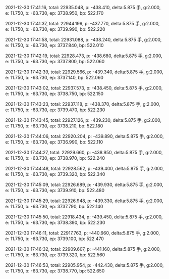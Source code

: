 2021-12-30 17:41:16, total: 22935.048, p: -438.410, delta:5.875 手, g:2.000, e: 11.750, b: -63.730, ep: 3738.950, bp: 522.170

2021-12-30 17:41:37, total: 22944.199, p: -437.770, delta:5.875 手, g:2.000, e: 11.750, b: -63.730, ep: 3739.990, bp: 522.220

2021-12-30 17:41:58, total: 22931.088, p: -438.240, delta:5.875 手, g:2.000, e: 11.750, b: -63.730, ep: 3737.840, bp: 522.010

2021-12-30 17:42:19, total: 22928.473, p: -438.680, delta:5.875 手, g:2.000, e: 11.750, b: -63.730, ep: 3737.800, bp: 522.060

2021-12-30 17:42:39, total: 22929.566, p: -439.340, delta:5.875 手, g:2.000, e: 11.750, b: -63.730, ep: 3737.140, bp: 522.060

2021-12-30 17:43:02, total: 22937.573, p: -438.450, delta:5.875 手, g:2.000, e: 11.750, b: -63.730, ep: 3738.750, bp: 522.150

2021-12-30 17:43:23, total: 22937.118, p: -438.370, delta:5.875 手, g:2.000, e: 11.750, b: -63.730, ep: 3739.470, bp: 522.230

2021-12-30 17:43:45, total: 22927.126, p: -439.230, delta:5.875 手, g:2.000, e: 11.750, b: -63.730, ep: 3738.210, bp: 522.180

2021-12-30 17:44:06, total: 22920.204, p: -439.890, delta:5.875 手, g:2.000, e: 11.750, b: -63.730, ep: 3736.990, bp: 522.110

2021-12-30 17:44:27, total: 22929.660, p: -438.950, delta:5.875 手, g:2.000, e: 11.750, b: -63.730, ep: 3738.970, bp: 522.240

2021-12-30 17:44:48, total: 22928.562, p: -439.400, delta:5.875 手, g:2.000, e: 11.750, b: -63.730, ep: 3739.320, bp: 522.340

2021-12-30 17:45:09, total: 22926.689, p: -439.930, delta:5.875 手, g:2.000, e: 11.750, b: -63.730, ep: 3739.910, bp: 522.480

2021-12-30 17:45:29, total: 22926.948, p: -439.330, delta:5.875 手, g:2.000, e: 11.750, b: -63.730, ep: 3737.790, bp: 522.140

2021-12-30 17:45:50, total: 22918.434, p: -439.450, delta:5.875 手, g:2.000, e: 11.750, b: -63.730, ep: 3738.390, bp: 522.230

2021-12-30 17:46:11, total: 22917.763, p: -440.660, delta:5.875 手, g:2.000, e: 11.750, b: -63.730, ep: 3739.100, bp: 522.470

2021-12-30 17:46:32, total: 22909.607, p: -441.160, delta:5.875 手, g:2.000, e: 11.750, b: -63.730, ep: 3739.320, bp: 522.560

2021-12-30 17:46:53, total: 22905.954, p: -442.430, delta:5.875 手, g:2.000, e: 11.750, b: -63.730, ep: 3738.770, bp: 522.650